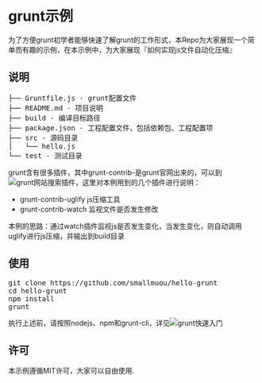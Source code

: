 # grunt示例

为了方便grunt初学者能够快速了解grunt的工作形式，本Repo为大家展现一个简单而有趣的示例，在本示例中，为大家展现『如何实现js文件自动化压缩』

## 说明

<pre>
├── Gruntfile.js - grunt配置文件
├── README.md - 项目说明
├── build - 编译目标路径
├── package.json - 工程配置文件，包括依赖包、工程配置项
├── src - 源码目录
│   └── hello.js
└── test - 测试目录
</pre>

grunt含有很多插件，其中grunt-contrib-是grunt官网出来的，可以到![grunt网站](http://www.gruntjs.net/plugins)搜索插件，这里对本例用到的几个插件进行说明：

* grunt-contrib-uglify  js压缩工具
* grunt-contrib-watch  监视文件是否发生修改

本例的思路：通过watch插件监视js是否发生变化，当发生变化，则自动调用uglify进行js压缩，并输出到build目录

## 使用
<pre>
git clone https://github.com/smallmuou/hello-grunt
cd hello-grunt
npm install
grunt
</pre>
执行上述前，请按照nodejs、npm和grunt-cli，详见![grunt快速入门](http://www.gruntjs.net/getting-started)

## 许可

本示例遵循MIT许可，大家可以自由使用.
